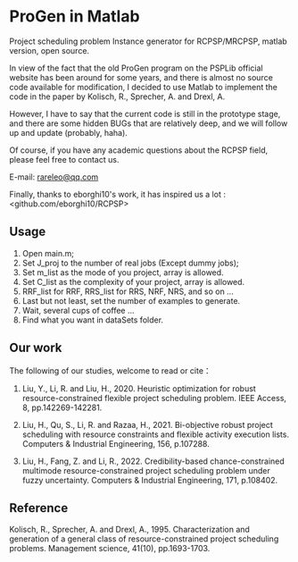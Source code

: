 # ProGen in Matlab

Project scheduling problem Instance generator for RCPSP/MRCPSP, matlab version, open source.

In view of the fact that the old ProGen program on the PSPLib official website has been around for some years, and there is almost no source code available for modification, I decided to use Matlab to implement the code in the paper by Kolisch, R., Sprecher, A. and Drexl, A.

However, I have to say that the current code is still in the prototype stage, and there are some hidden BUGs that are relatively deep, and we will follow up and update (probably, haha).

Of course, if you have any academic questions about the RCPSP field, please feel free to contact us.

E-mail: rareleo@qq.com

Finally, thanks to eborghi10's work, it has inspired us a lot : <github.com/eborghi10/RCPSP>

## Usage

1. Open main.m;
2. Set J_proj to the number of real jobs (Except dummy jobs);
3. Set m_list as the mode of you project, array is allowed.
4. Set C_list as the complexity of your project, array is allowed.
5. RRF_list for RRF, RRS_list for RRS, NRF, NRS, and so on ...
6. Last but not least, set the number of examples to generate.
7. Wait, several cups of coffee ...
8. Find what you want in dataSets folder.

## Our work

The following of our studies, welcome to read or cite：

1. Liu, Y., Li, R. and Liu, H., 2020. Heuristic optimization for robust resource-constrained flexible project scheduling problem. IEEE Access, 8, pp.142269-142281.

2. Liu, H., Qu, S., Li, R. and Razaa, H., 2021. Bi-objective robust project scheduling with resource constraints and flexible activity execution lists. Computers & Industrial Engineering, 156, p.107288.

3. Liu, H., Fang, Z. and Li, R., 2022. Credibility-based chance-constrained multimode resource-constrained project scheduling problem under fuzzy uncertainty. Computers & Industrial Engineering, 171, p.108402.

## Reference

Kolisch, R., Sprecher, A. and Drexl, A., 1995. Characterization and generation of a general class of resource-constrained project scheduling problems. Management science, 41(10), pp.1693-1703.
